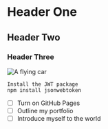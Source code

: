 # Header One
## Header Two
### Header Three

![A flying car](https://facts.net/wp-content/uploads/2024/01/19-facts-about-flying-cars-1706168267.jpg)

```
Install the JWT package
npm install jsonwebtoken
```

- [ ] Turn on GitHub Pages
- [ ] Outline my portfolio
- [ ] Introduce myself to the world
